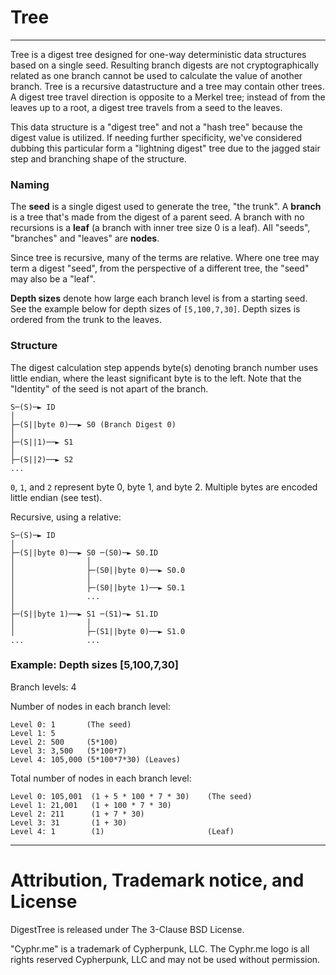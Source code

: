 # Tree
-------------------------------------

Tree is a digest tree designed for one-way deterministic data structures based
on a single seed.  Resulting branch digests are not cryptographically related as
one branch cannot be used to calculate the value of another branch. Tree is a
recursive datastructure and a tree may contain other trees.  A digest tree
travel direction is opposite to a Merkel tree; instead of from the leaves up to
a root, a digest tree travels from a seed to the leaves.

This data structure is a "digest tree" and not a "hash tree" because the digest
value is utilized. If needing further specificity, we've considered dubbing this
particular form a "lightning digest" tree due to the jagged stair step and
branching shape of the structure.

### Naming
The **seed** is a single digest used to generate the tree, "the trunk".   A
**branch** is a tree that's made from the digest of a parent seed.  A branch
with no recursions is a **leaf** (a branch with inner tree size 0 is a leaf).
All "seeds", "branches" and "leaves" are **nodes**.

Since tree is recursive, many of the terms are relative.  Where one tree may
term a digest "seed", from the perspective of a different tree, the "seed" may
also be a "leaf".  

**Depth sizes** denote how large each branch level is from a starting seed.  See
the example below for depth sizes of `[5,100,7,30]`.  Depth sizes is ordered
from the trunk to the leaves.  
 

### Structure
The digest calculation step appends byte(s) denoting branch number uses
little endian, where the least significant byte is to the left. Note that the
"Identity" of the seed is not apart of the branch.

	S─(S)─► ID
	│
	├─(S||byte 0)──► S0 (Branch Digest 0)
	│
	├─(S||1)──► S1
	│
	├─(S||2)──► S2
	...

`0`, `1`, and `2` represent byte 0, byte 1, and byte 2.  Multiple bytes are
encoded little endian (see test).

Recursive, using a relative:

	S─(S)─► ID
	│
	├─(S||byte 0)──► S0 ─(S0)─► S0.ID
	│                │
	│                ├─(S0||byte 0)──► S0.0
	│                │
	│                ├─(S0||byte 1)──► S0.1
	│                ...
	│
	├─(S||byte 1)──► S1 ─(S1)─► S1.ID
	│                │
	│                ├─(S1||byte 0)──► S1.0
	...              ...

### Example: Depth sizes [5,100,7,30]

Branch levels: 4

Number of nodes in each branch level:

	Level 0: 1       (The seed)
	Level 1: 5
	Level 2: 500     (5*100)
	Level 3: 3,500   (5*100*7)
	Level 4: 105,000 (5*100*7*30) (Leaves)


Total number of nodes in each branch level:

	Level 0: 105,001  (1 + 5 * 100 * 7 * 30)    (The seed)
	Level 1: 21,001   (1 + 100 * 7 * 30)
	Level 2: 211      (1 + 7 * 30)
	Level 3: 31       (1 + 30)
	Level 4: 1        (1)                       (Leaf)



----------------------------------------------------------------------
# Attribution, Trademark notice, and License
DigestTree is released under The 3-Clause BSD License. 

"Cyphr.me" is a trademark of Cypherpunk, LLC. The Cyphr.me logo is all rights
reserved Cypherpunk, LLC and may not be used without permission.